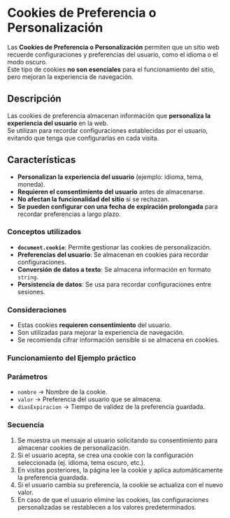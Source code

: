 # Cookies de Preferencia o Personalización  

Las **Cookies de Preferencia o Personalización** permiten que un sitio web recuerde configuraciones y preferencias del usuario, como el idioma o el modo oscuro.  
Este tipo de cookies **no son esenciales** para el funcionamiento del sitio, pero mejoran la experiencia de navegación.  

## Descripción

Las cookies de preferencia almacenan información que **personaliza la experiencia del usuario** en la web.  
Se utilizan para recordar configuraciones establecidas por el usuario, evitando que tenga que configurarlas en cada visita.  

## Características  

- **Personalizan la experiencia del usuario** (ejemplo: idioma, tema, moneda).  
- **Requieren el consentimiento del usuario** antes de almacenarse.  
- **No afectan la funcionalidad del sitio** si se rechazan.  
- **Se pueden configurar con una fecha de expiración prolongada** para recordar preferencias a largo plazo. 

### Conceptos utilizados

- **`document.cookie`**: Permite gestionar las cookies de personalización.
- **Preferencias del usuario**: Se almacenan en cookies para recordar configuraciones.
- **Conversión de datos a texto**: Se almacena información en formato `string`.
- **Persistencia de datos**: Se usa para recordar configuraciones entre sesiones.

### Consideraciones

- Estas cookies **requieren consentimiento** del usuario.
- Son utilizadas para mejorar la experiencia de navegación.
- Se recomienda cifrar información sensible si se almacena en cookies.

### Funcionamiento del Ejemplo práctico

### Parámetros

- `nombre` → Nombre de la cookie.
- `valor` → Preferencia del usuario que se almacena.
- `diasExpiracion` → Tiempo de validez de la preferencia guardada.

### Secuencia

1. Se muestra un mensaje al usuario solicitando su consentimiento para almacenar cookies de personalización.
2. Si el usuario acepta, se crea una cookie con la configuración seleccionada (ej. idioma, tema oscuro, etc.).
3. En visitas posteriores, la página lee la cookie y aplica automáticamente la preferencia guardada.
4. Si el usuario cambia su preferencia, la cookie se actualiza con el nuevo valor.
5. En caso de que el usuario elimine las cookies, las configuraciones personalizadas se restablecen a los valores predeterminados.